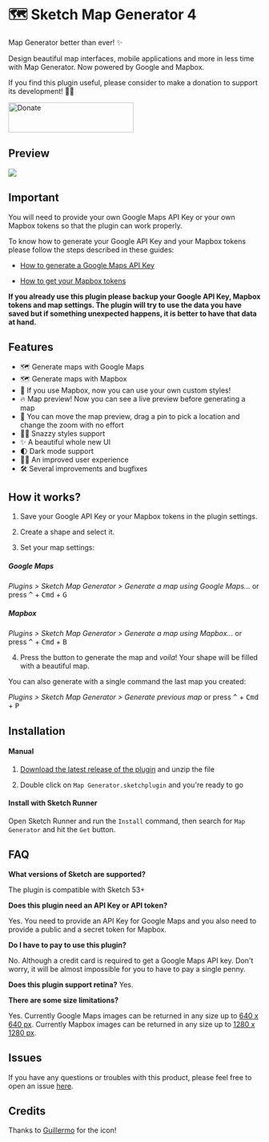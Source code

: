 # 🗺 Sketch Map Generator 4

Map Generator better than ever! ✨

Design beautiful map interfaces, mobile applications and more in less time with Map Generator. Now powered by Google and Mapbox. 

If you find this plugin useful, please consider to make a donation to support its development! 🙏🏼

<a href="https://ko-fi.com/eddiesigner" target="_blank"><img src="https://res.cloudinary.com/edev/image/upload/v1583011476/button_y8hgt8.png" alt="Donate" style="width: 250px !important; height: 60px !important;" width="250" height="60"></a>

## Preview

<img src="/assets/preview.gif?raw=true">

## Important

You will need to provide your own Google Maps API Key or your own Mapbox tokens so that the plugin can work properly.

To know how to generate your Google API Key and your Mapbox tokens please follow the steps described in these guides:

* [How to generate a Google Maps API Key](https://github.com/eddiesigner/sketch-map-generator/wiki/How-to-generate-a-Google-Maps-key)

* [How to get your Mapbox tokens](https://github.com/eddiesigner/sketch-map-generator/wiki/How-to-get-your-Mapbox-tokens)

**If you already use this plugin please backup your Google API Key, Mapbox tokens and map settings. The plugin will try to use the data you have saved but if something unexpected happens, it is better to have that data at hand.**

## Features

* 🗺 Generate maps with Google Maps
* 🗺 Generate maps with Mapbox
* 🎨 If you use Mapbox, now you can use your own custom styles!
* 🔥 Map preview! Now you can see a live preview before generating a map
* 📍 You can move the map preview, drag a pin to pick a location and change the zoom  with no effort
* 💅🏻 Snazzy styles support
* ✨ A beautiful whole new UI
* 🌓 Dark mode support
* 🤙🏻 An improved user experience
* 🛠 Several improvements and bugfixes

## How it works?

1) Save your Google API Key or your Mapbox tokens in the plugin settings.

2) Create a shape and select it.

3) Set your map settings:

##### Google Maps
_Plugins > Sketch Map Generator > Generate a map using Google Maps..._ or press <kbd>^</kbd> + <kbd>Cmd</kbd> + <kbd>G</kbd>

##### Mapbox
_Plugins > Sketch Map Generator > Generate a map using Mapbox..._ or press <kbd>^</kbd> + <kbd>Cmd</kbd> + <kbd>B</kbd>

4) Press the button to generate the map and _voila_! Your shape will be filled with a beautiful map.

You can also generate with a single command the last map you created:

_Plugins > Sketch Map Generator > Generate previous map_ or press <kbd>^</kbd> + <kbd>Cmd</kbd> + <kbd>P</kbd>

## Installation

#### Manual

1) [Download the latest release of the plugin](https://github.com/eddiesigner/sketch-map-generator/releases/latest/download/Map.Generator.sketchplugin.zip) and unzip the file

2) Double click on `Map Generator.sketchplugin` and you're ready to go

#### Install with Sketch Runner

Open Sketch Runner and run the `Install` command, then search for `Map Generator` and hit the `Get` button.

## FAQ

**What versions of Sketch are supported?**

The plugin is compatible with Sketch 53+

**Does this plugin need an API Key or API token?**

Yes. You need to provide an API Key for Google Maps and you also need to provide a public and a secret token for Mapbox.

**Do I have to pay to use this plugin?**

No.
Although a credit card is required to get a Google Maps API key. Don't worry, it will be almost impossible for you to have to pay a single penny.

**Does this plugin support retina?**
Yes.

**There are some size limitations?**

Yes.
Currently Google Maps images can be returned in any size up to [640 x 640 px](https://developers.google.com/maps/documentation/maps-static/usage-and-billing#image-sizes).
Currently Mapbox images can be returned in any size up to [1280 x 1280 px](https://docs.mapbox.com/help/how-mapbox-works/static-maps/#high-resolution-images).


## Issues

If you have any questions or troubles with this product, please feel free to open an issue [here](https://github.com/eddiesigner/sketch-map-generator/issues).

## Credits

Thanks to [Guillermo](https://dribbble.com/guillermoseis) for the icon!
